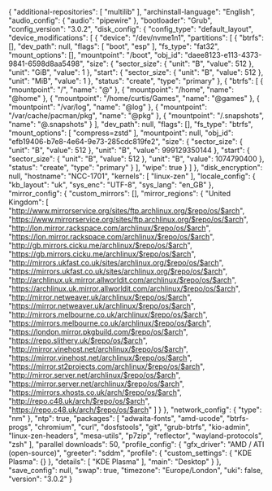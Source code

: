 {
    "additional-repositories": [
        "multilib"
    ],
    "archinstall-language": "English",
    "audio_config": {
        "audio": "pipewire"
    },
    "bootloader": "Grub",
    "config_version": "3.0.2",
    "disk_config": {
        "config_type": "default_layout",
        "device_modifications": [
            {
                "device": "/dev/nvme1n1",
                "partitions": [
                    {
                        "btrfs": [],
                        "dev_path": null,
                        "flags": [
                            "boot",
                            "esp"
                        ],
                        "fs_type": "fat32",
                        "mount_options": [],
                        "mountpoint": "/boot",
                        "obj_id": "daee8123-e113-4373-9841-6598d8aa5498",
                        "size": {
                            "sector_size": {
                                "unit": "B",
                                "value": 512
                            },
                            "unit": "GiB",
                            "value": 1
                        },
                        "start": {
                            "sector_size": {
                                "unit": "B",
                                "value": 512
                            },
                            "unit": "MiB",
                            "value": 1
                        },
                        "status": "create",
                        "type": "primary"
                    },
                    {
                        "btrfs": [
                            {
                                "mountpoint": "/",
                                "name": "@"
                            },
                            {
                                "mountpoint": "/home",
                                "name": "@home"
                            },
                            {
                                "mountpoint": "/home/curtis/Games",
                                "name": "@games"
                            },
                            {
                                "mountpoint": "/var/log",
                                "name": "@log"
                            },
                            {
                                "mountpoint": "/var/cache/pacman/pkg",
                                "name": "@pkg"
                            },
                            {
                                "mountpoint": "/.snapshots",
                                "name": "@.snapshots"
                            }
                        ],
                        "dev_path": null,
                        "flags": [],
                        "fs_type": "btrfs",
                        "mount_options": [
                            "compress=zstd"
                        ],
                        "mountpoint": null,
                        "obj_id": "efb19406-b7e8-4e64-9e73-285cdc819fe2",
                        "size": {
                            "sector_size": {
                                "unit": "B",
                                "value": 512
                            },
                            "unit": "B",
                            "value": 999129350144
                        },
                        "start": {
                            "sector_size": {
                                "unit": "B",
                                "value": 512
                            },
                            "unit": "B",
                            "value": 1074790400
                        },
                        "status": "create",
                        "type": "primary"
                    }
                ],
                "wipe": true
            }
        ]
    },
    "disk_encryption": null,
    "hostname": "NCC-1701",
    "kernels": [
        "linux-zen"
    ],
    "locale_config": {
        "kb_layout": "uk",
        "sys_enc": "UTF-8",
        "sys_lang": "en_GB"
    },
    "mirror_config": {
        "custom_mirrors": [],
        "mirror_regions": {
            "United Kingdom": [
                "http://www.mirrorservice.org/sites/ftp.archlinux.org/$repo/os/$arch",
                "https://www.mirrorservice.org/sites/ftp.archlinux.org/$repo/os/$arch",
                "http://lon.mirror.rackspace.com/archlinux/$repo/os/$arch",
                "https://lon.mirror.rackspace.com/archlinux/$repo/os/$arch",
                "http://gb.mirrors.cicku.me/archlinux/$repo/os/$arch",
                "https://gb.mirrors.cicku.me/archlinux/$repo/os/$arch",
                "http://mirrors.ukfast.co.uk/sites/archlinux.org/$repo/os/$arch",
                "https://mirrors.ukfast.co.uk/sites/archlinux.org/$repo/os/$arch",
                "http://archlinux.uk.mirror.allworldit.com/archlinux/$repo/os/$arch",
                "https://archlinux.uk.mirror.allworldit.com/archlinux/$repo/os/$arch",
                "http://mirror.netweaver.uk/archlinux/$repo/os/$arch",
                "https://mirror.netweaver.uk/archlinux/$repo/os/$arch",
                "http://mirrors.melbourne.co.uk/archlinux/$repo/os/$arch",
                "https://mirrors.melbourne.co.uk/archlinux/$repo/os/$arch",
                "https://london.mirror.pkgbuild.com/$repo/os/$arch",
                "https://repo.slithery.uk/$repo/os/$arch",
                "http://mirror.vinehost.net/archlinux/$repo/os/$arch",
                "https://mirror.vinehost.net/archlinux/$repo/os/$arch",
                "https://mirror.st2projects.com/archlinux/$repo/os/$arch",
                "http://mirror.server.net/archlinux/$repo/os/$arch",
                "https://mirror.server.net/archlinux/$repo/os/$arch",
                "https://mirrors.xhosts.co.uk/arch/$repo/os/$arch",
                "http://repo.c48.uk/arch/$repo/os/$arch",
                "https://repo.c48.uk/arch/$repo/os/$arch"
            ]
        }
    },
    "network_config": {
        "type": "nm"
    },
    "ntp": true,
    "packages": [
        "adwaita-fonts",
        "amd-ucode",
        "btrfs-progs",
        "chromium",
        "curl",
        "dosfstools",
        "git",
        "grub-btrfs",
        "kio-admin",
        "linux-zen-headers",
        "mesa-utils",
        "p7zip",
        "reflector",
        "wayland-protocols",
        "zsh"
    ],
    "parallel downloads": 50,
    "profile_config": {
        "gfx_driver": "AMD / ATI (open-source)",
        "greeter": "sddm",
        "profile": {
            "custom_settings": {
                "KDE Plasma": {}
            },
            "details": [
                "KDE Plasma"
            ],
            "main": "Desktop"
        }
    },
    "save_config": null,
    "swap": true,
    "timezone": "Europe/London",
    "uki": false,
    "version": "3.0.2"
}
